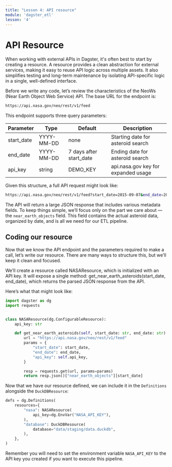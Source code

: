```yaml
---
title: "Lesson 4: API resource"
module: 'dagster_etl'
lesson: '4'
---
```


# API Resource

When working with external APIs in Dagster, it's often best to start by creating a resource. A resource provides a clean abstraction for external services, making it easy to reuse API logic across multiple assets. It also simplifies testing and long-term maintenance by isolating API-specific logic in a single, well-defined interface.

Before we write any code, let’s review the characteristics of the NeoWs (Near Earth Object Web Service) API. The base URL for the endpoint is:

```bash
https://api.nasa.gov/neo/rest/v1/feed
```

This endpoint supports three query parameters:

| Parameter	| Type | Default | Description|
| --- | --- | --- | --- |
| start_date | YYYY-MM-DD | none | Starting date for asteroid search |
| end_date | YYYY-MM-DD | 7 days after start_date | Ending date for asteroid search |
| api_key | string | DEMO_KEY | api.nasa.gov key for expanded usage |

Given this structure, a full API request might look like:

```bash
https://api.nasa.gov/neo/rest/v1/feed?start_date=2015-09-07&end_date=2015-09-08&api_key=DEMO_KEY
```

The API will return a large JSON response that includes various metadata fields. To keep things simple, we’ll focus only on the part we care about — the `near_earth_objects` field. This field contains the actual asteroid data, organized by date, and is all we need for our ETL pipeline.

## Coding our resource

Now that we know the API endpoint and the parameters required to make a call, let’s write our resource. There are many ways to structure this, but we’ll keep it clean and focused.

We’ll create a resource called NASAResource, which is initialized with an API key. It will expose a single method: get_near_earth_asteroids(start_date, end_date), which returns the parsed JSON response from the API.

Here’s what that might look like:

```python {% obfuscated="true" %}
import dagster as dg
import requests


class NASAResource(dg.ConfigurableResource):
    api_key: str

    def get_near_earth_asteroids(self, start_date: str, end_date: str):
        url = "https://api.nasa.gov/neo/rest/v1/feed"
        params = {
            "start_date": start_date,
            "end_date": end_date,
            "api_key": self.api_key,
        }

        resp = requests.get(url, params=params)
        return resp.json()["near_earth_objects"][start_date]
```

Now that we have our resource defined, we can include it in the `Definitions` alongside the `DuckDBResource`:

```python
defs = dg.Definitions(
    resources={
        "nasa": NASAResource(
            api_key=dg.EnvVar("NASA_API_KEY"),
        ),
        "database": DuckDBResource(
            database="data/staging/data.duckdb",
        ),
    },
)
```

Remember you will need to set the environment variable `NASA_API_KEY` to the API key you created if you want to execute this pipeline.